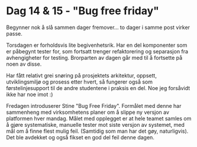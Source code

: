 # Dag 14 & 15 - "Bug free friday"

Begynner nok å slå sammen dager fremover... to dager i samme post virker passe.

Torsdagen er forholdsvis lite begivenhetsrik. Har en del komponenter som er
påbegynt tester for, som fortsatt trenger refaktorering og separasjon fra
avhengigheter for testing. Brorparten av dagen går med til å fortsette på noen
av disse.

Har fått relativt grei snøring på prosjektets arkitektur, oppsett, utviklingsmiljø
og prosess etter hvert, så fungerer også som førstelinjesupport til de andre
studentene i praksis en del. Noe jeg forsåvidt ikke har noe imot :)

Fredagen introduserer Stine "Bug Free Friday". Formålet med denne har sammenheng
med virksomhetens planer om å slippe ny versjon av platformen hver mandag. Målet
med opplegget er at hele teamet samles om å gjøre systematiske, manuelle tester
mot siste versjon av systemet, med mål om å finne flest mulig feil.
(Samtidig som man har det gøy, naturligvis). Det ble avdekket og også fikset en
god del feil denne dagen.
